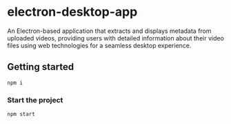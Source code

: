 # electron-desktop-app

An Electron-based application that extracts and displays metadata from uploaded videos, providing users with detailed information about their video files using web technologies for a seamless desktop experience.

## Getting started

`npm i`

### Start the project

`npm start`

